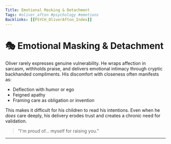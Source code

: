 ```yaml
---
Title: Emotional Masking & Detachment
Tags: #oliver_afton #psychology #emotions
Backlinks: [[PSYCH_OliverAfton_Index]]
---
```


# 🎭 Emotional Masking & Detachment

Oliver rarely expresses genuine vulnerability. He wraps affection in sarcasm, withholds praise, and delivers emotional intimacy through cryptic backhanded compliments. His discomfort with closeness often manifests as:

- Deflection with humor or ego
- Feigned apathy
- Framing care as obligation or invention

This makes it difficult for his children to read his intentions. Even when he *does* care deeply, his delivery erodes trust and creates a chronic need for validation.

> "I'm proud of... myself for raising you."

---
